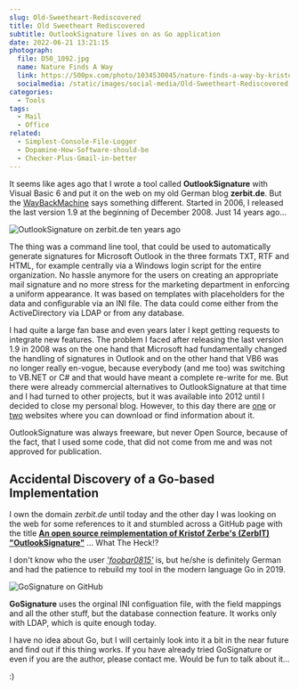 ```yaml
---
slug: Old-Sweetheart-Rediscovered
title: Old Sweetheart Rediscovered
subtitle: OutlookSignature lives on as Go application
date: 2022-06-21 13:21:15
photograph:
  file: D50_1092.jpg
  name: Nature Finds A Way
  link: https://500px.com/photo/1034530045/nature-finds-a-way-by-kristof-zerbe
  socialmedia: /static/images/social-media/Old-Sweetheart-Rediscovered.png
categories:
  - Tools
tags:
  - Mail
  - Office
related:
  - Simplest-Console-File-Logger
  - Dopamine-How-Software-should-be
  - Checker-Plus-Gmail-in-better
---
```


It seems like ages ago that I wrote a tool called **OutlookSignature** with Visual Basic 6 and put it on the web on my old German blog **zerbit.de**. But the [WayBackMachine](https://web.archive.org/web/20111116021952/http://www.zerbit.de/projekte/outlooksignature.aspx) says something different. Started in 2006, I released the last version 1.9 at the beginning of December 2008. Just 14 years ago...

![OutlookSignature on zerbit.de ten years ago](zerbit-outlooksignature.png)

The thing was a command line tool, that could be used to automatically generate signatures for Microsoft Outlook in the three formats TXT, RTF and HTML, for example centrally via a Windows login script for the entire organization. No hassle anymore for the users on creating an appropriate mail signature and no more stress for the marketing department in enforcing a uniform appearance. It was based on templates with placeholders for the data and configurable via an INI file. The data could come either from the ActiveDirectory via LDAP or from any database.

<!-- more -->

I had quite a large fan base and even years later I kept getting requests to integrate new features. The problem I faced after releasing the last version 1.9 in 2008 was on the one hand that Microsoft had fundamentally changed the handling of signatures in Outlook and on the other hand that VB6 was no longer really en-vogue, because everybody (and me too) was switching to VB.NET or C# and that would have meant a complete re-write for me. But there were already commercial alternatives to OutlookSignature at that time and I had turned to other projects, but it was available into 2012 until I decided to close my personal blog. However, to this day there are [one](https://www.outlook-stuff.com/tipps-tricks/problemloesungen/717-einheitliche-outlook-signaturen-zentral-im-firmennetz-verwalten.html) or [two](https://moximo.wordpress.com/2012/08/05/automatische-outlooksignaturen-mit-informationen-aus-der-ads/) websites where you can download or find information about it.

OutlookSignature was always freeware, but never Open Source, because of the fact, that I used some code, that did not come from me and was not approved for publication.

## Accidental Discovery of a Go-based Implementation

I own the domain *zerbit.de* until today and the other day I was looking on the web for some references to it and stumbled across a GitHub page with the title [**An open source reimplementation of Kristof Zerbe's (ZerbIT) "OutlookSignature"**](https://github.com/foobar0815/gosignature) ... What The Heck!?

I don't know who the user [*'foobar0815'*](https://github.com/foobar0815) is, but he/she is definitely German and had the patience to rebuild my tool in the modern language Go in 2019.

![GoSignature on GitHub](go-signature.png)

**GoSignature** uses the orginal INI configuation file, with the field mappings and all the other stuff, but the database connection feature. It works only with LDAP, which is quite enough today.

I have no idea about Go, but I will certainly look into it a bit in the near future and find out if this thing works. If you have already tried GoSignature or even if you are the author, please contact me. Would be fun to talk about it...

:)